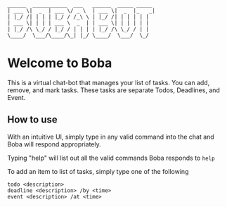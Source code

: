 ````
______  ___________  ___   ______  _____ _____ 
| ___ \|  _  | ___ \/ _ \  | ___ \|  _  |_   _|
| |_/ /| | | | |_/ / /_\ \ | |_/ /| | | | | |  
| ___ \| | | | ___ \  _  | | ___ \| | | | | |  
| |_/ /\ \_/ / |_/ / | | | | |_/ /\ \_/ / | |  
\____/  \___/\____/\_| |_/ \____/  \___/  \_/
````

# Welcome to Boba

This is a virtual chat-bot that manages your list of tasks.
You can add, remove, and mark tasks. These tasks are separate
Todos, Deadlines, and Event. 

## How to use

With an intuitive UI, simply type in any valid command into the chat
and Boba will respond appropriately.

Typing "help" will list out all the valid commands Boba responds to
``
help
``

To add an item to list of tasks, simply type one of the following
```
todo <description>
deadline <description> /by <time>
event <description> /at <time>
```
